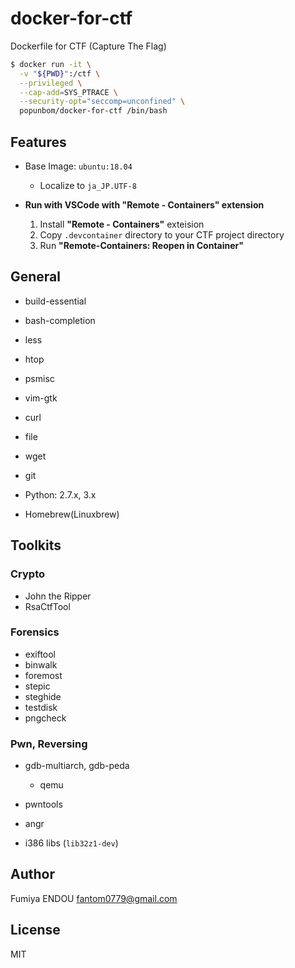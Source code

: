 # docker-for-ctf

Dockerfile for CTF (Capture The Flag)

```sh
$ docker run -it \
  -v "${PWD}":/ctf \
  --privileged \
  --cap-add=SYS_PTRACE \
  --security-opt="seccomp=unconfined" \
  popunbom/docker-for-ctf /bin/bash
```

## Features
- Base Image: `ubuntu:18.04`
  - Localize to `ja_JP.UTF-8`

- **Run with VSCode with "Remote - Containers" extension**
  1. Install **"Remote - Containers"** exteision
  2. Copy `.devcontainer` directory to your CTF project directory
  3. Run **"Remote-Containers: Reopen in Container"**

## General
- build-essential
- bash-completion
- less
- htop
- psmisc
- vim-gtk
- curl
- file
- wget
- git

- Python: 2.7.x, 3.x
- Homebrew(Linuxbrew)

## Toolkits

### Crypto
- John the Ripper
- RsaCtfTool

### Forensics
- exiftool
- binwalk
- foremost
- stepic
- steghide
- testdisk
- pngcheck

### Pwn, Reversing
- gdb-multiarch, gdb-peda
  - qemu
- pwntools
- angr

- i386 libs (`lib32z1-dev`)

## Author
Fumiya ENDOU <fantom0779@gmail.com>

## License
MIT
